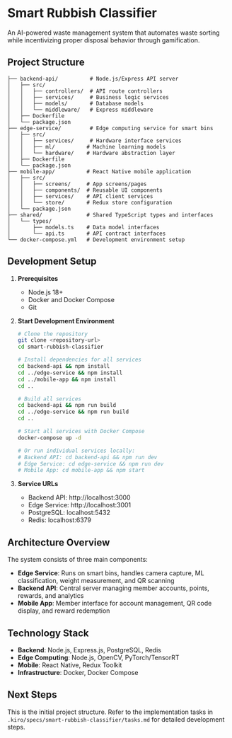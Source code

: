 # Smart Rubbish Classifier

An AI-powered waste management system that automates waste sorting while incentivizing proper disposal behavior through gamification.

## Project Structure

```
├── backend-api/          # Node.js/Express API server
│   ├── src/
│   │   ├── controllers/  # API route controllers
│   │   ├── services/     # Business logic services
│   │   ├── models/       # Database models
│   │   └── middleware/   # Express middleware
│   ├── Dockerfile
│   └── package.json
├── edge-service/         # Edge computing service for smart bins
│   ├── src/
│   │   ├── services/     # Hardware interface services
│   │   ├── ml/          # Machine learning models
│   │   └── hardware/    # Hardware abstraction layer
│   ├── Dockerfile
│   └── package.json
├── mobile-app/          # React Native mobile application
│   ├── src/
│   │   ├── screens/     # App screens/pages
│   │   ├── components/  # Reusable UI components
│   │   ├── services/    # API client services
│   │   └── store/       # Redux store configuration
│   └── package.json
├── shared/              # Shared TypeScript types and interfaces
│   └── types/
│       ├── models.ts    # Data model interfaces
│       └── api.ts       # API contract interfaces
└── docker-compose.yml   # Development environment setup
```

## Development Setup

1. **Prerequisites**
   - Node.js 18+
   - Docker and Docker Compose
   - Git

2. **Start Development Environment**
   ```bash
   # Clone the repository
   git clone <repository-url>
   cd smart-rubbish-classifier

   # Install dependencies for all services
   cd backend-api && npm install
   cd ../edge-service && npm install
   cd ../mobile-app && npm install
   cd ..

   # Build all services
   cd backend-api && npm run build
   cd ../edge-service && npm run build
   cd ..

   # Start all services with Docker Compose
   docker-compose up -d

   # Or run individual services locally:
   # Backend API: cd backend-api && npm run dev
   # Edge Service: cd edge-service && npm run dev  
   # Mobile App: cd mobile-app && npm start
   ```

3. **Service URLs**
   - Backend API: http://localhost:3000
   - Edge Service: http://localhost:3001
   - PostgreSQL: localhost:5432
   - Redis: localhost:6379

## Architecture Overview

The system consists of three main components:

- **Edge Service**: Runs on smart bins, handles camera capture, ML classification, weight measurement, and QR scanning
- **Backend API**: Central server managing member accounts, points, rewards, and analytics
- **Mobile App**: Member interface for account management, QR code display, and reward redemption

## Technology Stack

- **Backend**: Node.js, Express.js, PostgreSQL, Redis
- **Edge Computing**: Node.js, OpenCV, PyTorch/TensorRT
- **Mobile**: React Native, Redux Toolkit
- **Infrastructure**: Docker, Docker Compose

## Next Steps

This is the initial project structure. Refer to the implementation tasks in `.kiro/specs/smart-rubbish-classifier/tasks.md` for detailed development steps.